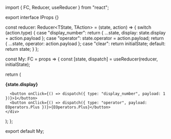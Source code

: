 import { FC, Reducer, useReducer } from "react";

export interface IProps {}

const reducer: Reducer<TState, TAction> = (state, action) => {
switch (action.type) {
case "display_number":
return {
...state,
display: state.display + action.payload
};
case "operator":
state.operator = action.payload;
return {
...state,
operator: action.payload
};
case "clear":
return initialState;
default:
return state;
}
};

const My: FC<IProps> = props => {
const [state, dispatch] = useReducer(reducer, initialState);

return (

<div>
<b>{state.display}</b>

      <button onClick={() => dispatch({ type: "display_number", payload: 1 })}>1</button>
      <button onClick={() => dispatch({ type: "operator", payload: EOperators.Plus })}>{EOperators.Plus}</button>
    </div>

);
};

export default My;
